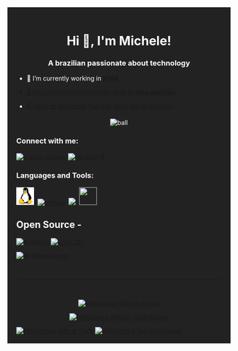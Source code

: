 <div style="background-color: #222; color: #fff; padding: 20px;">

  <h1 align="center">Hi 👋, I'm Michele!</a></h1>
  <h3 align="center">A brazilian passionate about technology</h3>
  
  
  - 🔭 I’m currently working in <a href="https://portal.ifma.edu.br">**IFMA**
  
  - 🌱 I’m currently improving my skills in **data analysis**
  
  - 📫 How to reach me: You can write me on [linkedin](https://www.linkedin.com/in/michelesoraya/)
  
  <p align="center">
    <img src="https://i.pinimg.com/originals/90/e2/d1/90e2d11790a1868b8cdb976c1ef3e379.gif" alt="ball" width="405" height="94">
  </p>
  
  <h3 align="left">Connect with me:</h3>
  <p align="left">
    <a href="https://linkedin.com/in/michelesoraya" target="blank"><img align="center" src="https://raw.githubusercontent.com/rahuldkjain/github-profile-readme-generator/master/src/images/icons/Social/linked-in-alt.svg" alt="martin-sidorov" height="30" width="40" /></a>
    <a href="https://fb.com/nitram278" target="blank"><img align="center" src="https://raw.githubusercontent.com/rahuldkjain/github-profile-readme-generator/master/src/images/icons/Social/facebook.svg" alt="nitram278" height="30" width="40" /></a>
  </p>
  
  <h3 align="left">Languages and Tools:</h3>
  <p align="left">
    <a href="https://www.linux.org/" target="_blank"> <img src="https://raw.githubusercontent.com/devicons/devicon/master/icons/linux/linux-original.svg" alt="linux" width="40" height="40"/></a>&nbsp;
    <a href="https://www.python.org/" target="_blank"> <img src="https://banner2.cleanpng.com/20190623/yp/kisspng-python-computer-icons-programming-language-executa-5d0f0aa79779a6.6143656815612668556205.jpg" alt="python" width="40" height="40"></a>&nbsp;
    <a href="https://git-scm.com/" title="Git"><img loading="lazy" height="40" src="https://cdn.simpleicons.org/Git/f05032"></a>&nbsp;
    <a href="https://www.open-std.org/jtc1/sc22/wg14/" title="C Lang"><img loading="lazy" src="https://cdn.simpleicons.org/C/a8b9cc" width="40" height="40"></a>
  </p>

## Open Source -
[![Robotica](https://github-readme-stats.vercel.app/api/pin/?username=miihsoraya&repo=Robotica&border_color=7F3FBF&bg_color=0D1117&title_color=C9D1D9&text_color=8B949E&icon_color=7F3FBF)](https://github.com/miihsoraya/Robotica)
[![Chat_SD](https://github-readme-stats.vercel.app/api/pin/?username=miihsoraya&repo=Chat_SD&border_color=7F3FBF&bg_color=0D1117&title_color=C9D1D9&text_color=8B949E&icon_color=7F3FBF)](https://github.com/miihsoraya/Chat_SD)


<p align="left">
  <a href="https://github.com/miihsoraya?tab=repositories" target="_blank"><img alt="All Repositories" title="All Repositories" src="https://img.shields.io/badge/-All%20Repos-2962FF?style=for-the-badge&logo=koding&logoColor=white"/></a>
</p>

<br/>
<hr/>
<br/>

<p align="center">
  <a href="https://github.com/miihsoraya">
    <img src="https://github-readme-streak-stats.herokuapp.com/?user=miihsoraya&theme=radical&border=7F3FBF&background=0D1117" alt="MiihSoraya GitHub streak"/>
  </a>
</p>

<p align="center">
  <a href="https://github.com/miihsoraya">
    <img src="https://github-profile-summary-cards.vercel.app/api/cards/profile-details?username=miihsoraya&theme=radical" alt="MiihSoraya GitHub Contribution"/>
  </a>
</p>

<a> 
    <a href="https://github.com/miihsoraya"><img alt="MiihSoraya Github Stats" src="https://denvercoder1-github-readme-stats.vercel.app/api?username=miihsoraya&show_icons=true&count_private=true&theme=react&border_color=7F3FBF&bg_color=0D1117&title_color=F85D7F&icon_color=F8D866" height="192px" width="49.5%"/></a>
  <a href="https://github.com/miihsoraya"><img alt="MiihSoraya Top Languages" src="https://denvercoder1-github-readme-stats.vercel.app/api/top-langs/?username=miihsoraya&langs_count=8&layout=compact&theme=react&border_color=7F3FBF&bg_color=0D1117&title_color=F85D7F&icon_color=F8D866" height="192px" width="49.5%"/></a>
  <br/>
</a>

</div>
